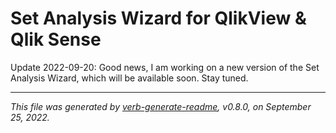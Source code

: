 # Set Analysis Wizard for QlikView & Qlik Sense

Update 2022-09-20: Good news, I am working on a new version of the Set Analysis Wizard, which will be available soon. Stay tuned.

***

_This file was generated by [verb-generate-readme](https://github.com/verbose/verb-generate-readme), v0.8.0, on September 25, 2022._

